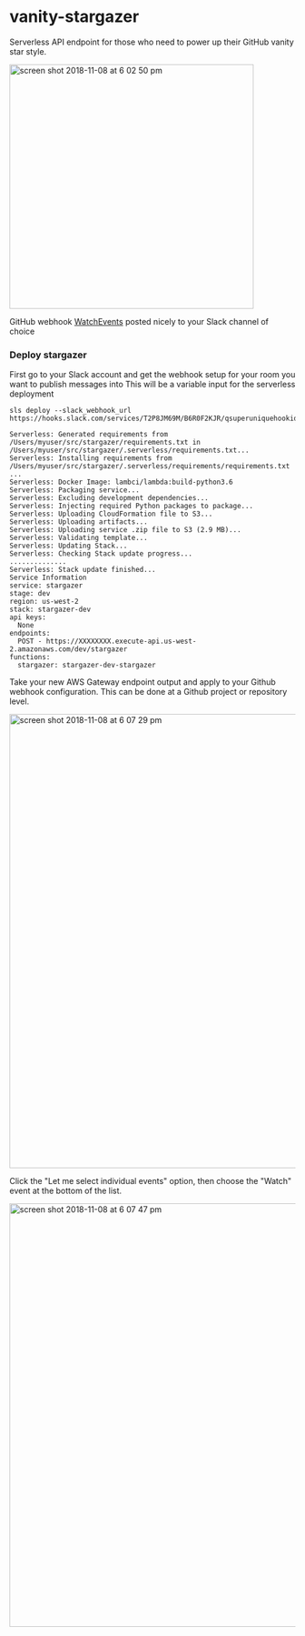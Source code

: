 # vanity-stargazer

Serverless API endpoint for those who need to power up their GitHub vanity star style.

<img width="430" alt="screen shot 2018-11-08 at 6 02 50 pm" src="https://user-images.githubusercontent.com/538171/48238656-992d4500-e380-11e8-853c-42a1355c10ff.png"> 

GitHub webhook [WatchEvents](https://developer.github.com/v3/activity/events/types/#watchevent) posted nicely to your Slack channel of choice


### Deploy stargazer

First go to your Slack account and get the webhook setup for your room you want to publish messages into
This will be a variable input for the serverless deployment

```
sls deploy --slack_webhook_url https://hooks.slack.com/services/T2P8JM69M/B6R0F2KJR/qsuperuniquehookid

Serverless: Generated requirements from /Users/myuser/src/stargazer/requirements.txt in /Users/myuser/src/stargazer/.serverless/requirements.txt...
Serverless: Installing requirements from /Users/myuser/src/stargazer/.serverless/requirements/requirements.txt ...
Serverless: Docker Image: lambci/lambda:build-python3.6
Serverless: Packaging service...
Serverless: Excluding development dependencies...
Serverless: Injecting required Python packages to package...
Serverless: Uploading CloudFormation file to S3...
Serverless: Uploading artifacts...
Serverless: Uploading service .zip file to S3 (2.9 MB)...
Serverless: Validating template...
Serverless: Updating Stack...
Serverless: Checking Stack update progress...
..............
Serverless: Stack update finished...
Service Information
service: stargazer
stage: dev
region: us-west-2
stack: stargazer-dev
api keys:
  None
endpoints:
  POST - https://XXXXXXXX.execute-api.us-west-2.amazonaws.com/dev/stargazer
functions:
  stargazer: stargazer-dev-stargazer
```

Take your new AWS Gateway endpoint output and apply to your Github webhook configuration. This can be done at a Github project or repository level.

<img width="799" alt="screen shot 2018-11-08 at 6 07 29 pm" src="https://user-images.githubusercontent.com/538171/48238872-7a7b7e00-e381-11e8-989a-9d26ae6c6b77.png">

Click the "Let me select individual events" option, then choose the "Watch" event at the bottom of the list.

<img width="745" alt="screen shot 2018-11-08 at 6 07 47 pm" src="https://user-images.githubusercontent.com/538171/48238862-70597f80-e381-11e8-8614-a4e4b083414c.png">
